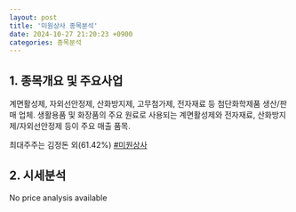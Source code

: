 ```yaml
---
layout: post
title: '미원상사 종목분석'
date: 2024-10-27 21:20:23 +0900
categories: 종목분석
---
```


## 1. 종목개요 및 주요사업

계면활성제, 자외선안정제, 산화방지제, 고무첨가제, 전자재료 등 첨단화학제품 생산/판매 업체. 생활용품 및 화장품의 주요 원료로 사용되는 계면활성제와 전자재료, 산화방지제/자외선안정제 등이 주요 매출 품목. 

최대주주는 김정돈 외(61.42%)
[#미원상사](#)

## 2. 시세분석

No price analysis available
